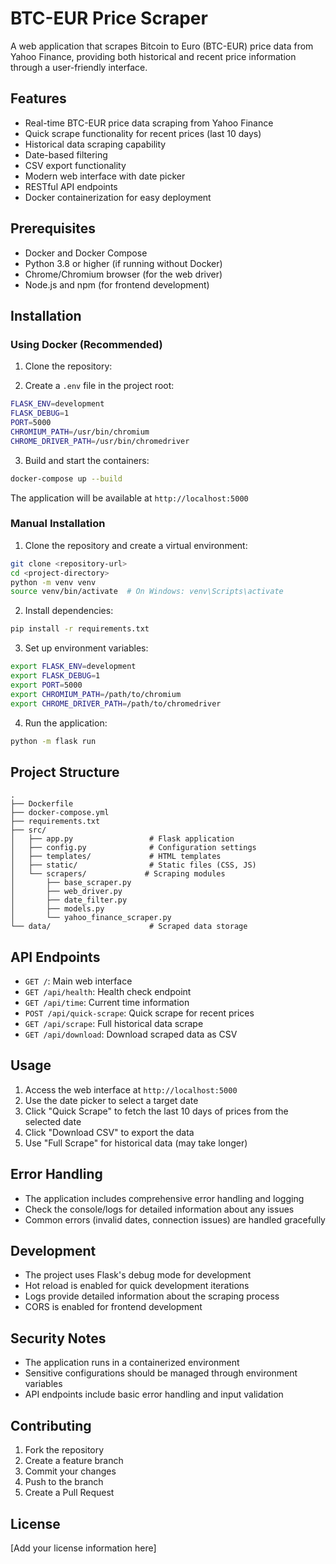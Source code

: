 # BTC-EUR Price Scraper

A web application that scrapes Bitcoin to Euro (BTC-EUR) price data from Yahoo Finance, providing both historical and recent price information through a user-friendly interface.

## Features

- Real-time BTC-EUR price data scraping from Yahoo Finance
- Quick scrape functionality for recent prices (last 10 days)
- Historical data scraping capability
- Date-based filtering
- CSV export functionality
- Modern web interface with date picker
- RESTful API endpoints
- Docker containerization for easy deployment

## Prerequisites

- Docker and Docker Compose
- Python 3.8 or higher (if running without Docker)
- Chrome/Chromium browser (for the web driver)
- Node.js and npm (for frontend development)

## Installation

### Using Docker (Recommended)

1. Clone the repository:

2. Create a `.env` file in the project root:
```bash
FLASK_ENV=development
FLASK_DEBUG=1
PORT=5000
CHROMIUM_PATH=/usr/bin/chromium
CHROME_DRIVER_PATH=/usr/bin/chromedriver
```

3. Build and start the containers:
```bash
docker-compose up --build
```

The application will be available at `http://localhost:5000`

### Manual Installation

1. Clone the repository and create a virtual environment:
```bash
git clone <repository-url>
cd <project-directory>
python -m venv venv
source venv/bin/activate  # On Windows: venv\Scripts\activate
```

2. Install dependencies:
```bash
pip install -r requirements.txt
```

3. Set up environment variables:
```bash
export FLASK_ENV=development
export FLASK_DEBUG=1
export PORT=5000
export CHROMIUM_PATH=/path/to/chromium
export CHROME_DRIVER_PATH=/path/to/chromedriver
```

4. Run the application:
```bash
python -m flask run
```

## Project Structure

```
.
├── Dockerfile
├── docker-compose.yml
├── requirements.txt
├── src/
│   ├── app.py                 # Flask application
│   ├── config.py              # Configuration settings
│   ├── templates/             # HTML templates
│   ├── static/                # Static files (CSS, JS)
│   └── scrapers/             # Scraping modules
│       ├── base_scraper.py
│       ├── web_driver.py
│       ├── date_filter.py
│       ├── models.py
│       └── yahoo_finance_scraper.py
└── data/                      # Scraped data storage
```

## API Endpoints

- `GET /`: Main web interface
- `GET /api/health`: Health check endpoint
- `GET /api/time`: Current time information
- `POST /api/quick-scrape`: Quick scrape for recent prices
- `GET /api/scrape`: Full historical data scrape
- `GET /api/download`: Download scraped data as CSV

## Usage

1. Access the web interface at `http://localhost:5000`
2. Use the date picker to select a target date
3. Click "Quick Scrape" to fetch the last 10 days of prices from the selected date
4. Click "Download CSV" to export the data
5. Use "Full Scrape" for historical data (may take longer)

## Error Handling

- The application includes comprehensive error handling and logging
- Check the console/logs for detailed information about any issues
- Common errors (invalid dates, connection issues) are handled gracefully

## Development

- The project uses Flask's debug mode for development
- Hot reload is enabled for quick development iterations
- Logs provide detailed information about the scraping process
- CORS is enabled for frontend development

## Security Notes

- The application runs in a containerized environment
- Sensitive configurations should be managed through environment variables
- API endpoints include basic error handling and input validation

## Contributing

1. Fork the repository
2. Create a feature branch
3. Commit your changes
4. Push to the branch
5. Create a Pull Request

## License

[Add your license information here]